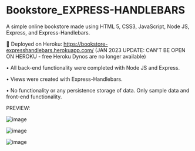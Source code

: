 # Bookstore_EXPRESS-HANDLEBARS
A simple online bookstore made using HTML 5, CSS3, JavaScript, Node JS, Express, and Express-Handlebars.

🔗 Deployed on Heroku: https://bookstore-expresshandlebars.herokuapp.com/ (JAN 2023 UPDATE: CAN'T BE OPEN ON HEROKU - free Heroku Dynos are no longer available)

•	All back-end functionality were completed with Node JS and Express. 

•	Views were created with Express-Handlebars.

•	No functionality or any persistence storage of data. Only sample data and front-end functionality.

PREVIEW:

![image](https://user-images.githubusercontent.com/105072341/198703257-8888752d-8f8f-4e69-a81a-4dd5703b3200.png)

![image](https://user-images.githubusercontent.com/105072341/198704190-a4d324fe-863a-474e-bb1b-fa3d1cff3fe2.png)

![image](https://user-images.githubusercontent.com/105072341/198704459-b54624d4-158b-465d-8c37-8272a7b70014.png)






